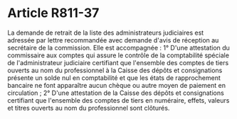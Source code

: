 # Article R811-37

La demande de retrait de la liste des administrateurs judiciaires est adressée par lettre recommandée avec demande d'avis de réception au secrétaire de la commission. Elle est accompagnée :   1° D'une attestation du commissaire aux comptes qui assure le contrôle de la comptabilité spéciale de l'administrateur judiciaire certifiant que l'ensemble des comptes de tiers ouverts au nom du professionnel à la Caisse des dépôts et consignations présente un solde nul en comptabilité et que les états de rapprochement bancaire ne font apparaître aucun chèque ou autre moyen de paiement en circulation ;   2° D'une attestation de la Caisse des dépôts et consignations certifiant que l'ensemble des comptes de tiers en numéraire, effets, valeurs et titres ouverts au nom du professionnel sont clôturés.